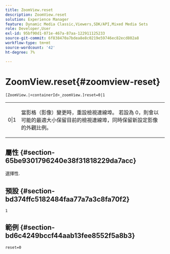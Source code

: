 ```yaml
---
title: ZoomView.reset
description: ZoomView.reset
solution: Experience Manager
feature: Dynamic Media Classic,Viewers,SDK/API,Mixed Media Sets
role: Developer,User
exl-id: 95bf90d1-071e-467a-87aa-122911125233
source-git-commit: 6f838470a7bdea8e8c0219e59746ec82ecd802a8
workflow-type: tm+mt
source-wordcount: '42'
ht-degree: 7%

---
```


# ZoomView.reset{#zoomview-reset}

`[ZoomView.|<containerId>_zoomView.]reset=0|1`

<table id="table_49FFD1BC53B846F09A6D214BC8C5C3FE"> 
 <tbody> 
  <tr> 
   <td colname="col1"> <p> <span class="codeph"> 0|1</span> </p> </td> 
   <td colname="col2"> <p> 當影格（影像）變更時，重設檢視連線埠。 若設為<span class="codeph"> 0</span>，則會以可能的最適大小保留目前的檢視連線埠，同時保留新設定影像的外觀比例。 </p> </td> 
  </tr> 
 </tbody> 
</table>

## 屬性 {#section-65be9301796240e38f31818229da7acc}

選擇性.

## 預設 {#section-bd374ffc5182484faa77a7a3c8fa70f2}

`1`

## 範例 {#section-bd6c4249bccf44aab13fee8552f5a8b3}

`reset=0`
